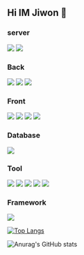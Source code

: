 ## Hi IM Jiwon 👋

<h3>server</h3>
<div style="white-space: nowrap;">
    <img src='https://img.shields.io/badge/Linux-FCC624?style=for-the-badge&logo=linux&logoColor=black'>
  <img src='https://img.shields.io/badge/Amazon_AWS-232F3E?style=for-the-badge&logo=amazon-aws&logoColor=white'>
</div>

<h3>Back</h3>
<div style="white-space: nowrap;">
    <img src='https://img.shields.io/badge/Java-ED8B00?style=for-the-badge&logo=openjdk&logoColor=white'>
    <img src='https://img.shields.io/badge/jQuery-0769AD?style=for-the-badge&logo=jquery&logoColor=white'>
    <img src='https://img.shields.io/badge/Spring-6DB33F?style=for-the-badge&logo=spring&logoColor=white'>
</div>

<h3>Front</h3>
<div style="white-space: nowrap;">
  <img src='https://img.shields.io/badge/JavaScript-F7DF1E?style=for-the-badge&logo=JavaScript&logoColor=white'>
  <img src='https://img.shields.io/badge/React-20232A?style=for-the-badge&logo=react&logoColor=61DAFB'>
  <img src='https://img.shields.io/badge/HTML5-E34F26?style=for-the-badge&logo=html5&logoColor=white'>
  <img src='https://img.shields.io/badge/CSS3-1572B6?style=for-the-badge&logo=css3&logoColor=white'>
</div>

<h3>Database</h3>
<div style="white-space: nowrap;">
  <img src='https://img.shields.io/badge/Oracle-F80000?style=for-the-badge&logo=Oracle&logoColor=white'>
</div>

<h3>Tool</h3>
<div style="white-space: nowrap;">
  <img src='https://img.shields.io/badge/GitHub-100000?style=for-the-badge&logo=github&logoColor=white'>
  <img src='https://img.shields.io/badge/GIT-E44C30?style=for-the-badge&logo=git&logoColor=white'>
  <img src='https://img.shields.io/badge/Figma-F24E1E?style=for-the-badge&logo=figma&logoColor=white'>
  <img src='https://img.shields.io/badge/Postman-FF6C37?style=for-the-badge&logo=postman&logoColor=white'>
    <img src='https://img.shields.io/badge/Notion-000000?style=for-the-badge&logo=notion&logoColor=white'>
</div>

<h3>Framework</h3>
<div style="white-space: nowrap;">
  <img src='https://img.shields.io/badge/Spring_Security-6DB33F?style=for-the-badge&logo=Spring-Security&logoColor=white'>
</div>


[![Top Langs](https://github-readme-stats.vercel.app/api/top-langs/?username=JiwonNaa&layout=compact)](https://github.com/anuraghazra/github-readme-stats)


![Anurag's GitHub stats](https://github-readme-stats.vercel.app/api?username=JiwonNaa&theme=dracula&show_icons=true)


